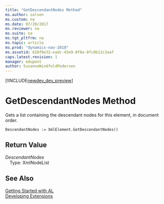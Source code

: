 ```yaml
---
title: "GetDescendantNodes Method"
ms.author: solsen
ms.custom: na
ms.date: 07/20/2017
ms.reviewer: na
ms.suite: na
ms.tgt_pltfrm: na
ms.topic: article
ms.prod: "dynamics-nav-2018"
ms.assetid: 620f0e32-eadc-43e9-8f6e-8fc0b12c3aaf
caps.latest.revision: 1
manager: edupont
author: SusanneWindfeldPedersen
---
```


[!INCLUDE[newdev_dev_preview](../includes/newdev_dev_preview.md)]

# GetDescendantNodes Method
Gets a list containing the descendant nodes for this element, in document order.  
```  
DescendantNodes := XmlElement.GetDescendantNodes()  
```  
## Return Value
*DescendantNodes*  
&emsp;Type: XmlNodeList  
  
## See Also
[Getting Started with AL](../devenv-get-started.md)  
[Developing Extensions](../devenv-dev-overview.md)  
